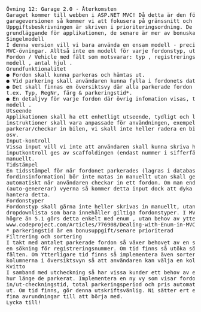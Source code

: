 <pre>Övning 12: Garage 2.0 - Återkomsten
Garaget kommer till webben i ASP.NET MVC! Då detta är den första MVC-baserade
garageversionen så kommer vi att fokusera på gränssnitt och funktionalitet.
Uppgiftsbeskrivningen är skriven i prioriteringsordning. De första punkterna är
grundläggande för applikationen, de senare är mer av bonuskaraktär.
Singelmodell
I denna version vill vi bara använda en ensam modell - precis som i tidigare
MVC-övningar. Alltså inte en modell för varje fordonstyp, utan endast en klass
Fordon / Vehicle med fält som motsvarar: typ , registreringsnummer , färg , märke ,
modell , antal hjul .
Grundfunktionalitet
● Fordon skall kunna parkeras och hämtas ut.
● Vid parkering skall användaren kunna fylla i fordonets data.
● Det skall finnas en översiktsvy där alla parkerade fordon visas med viss grunddata
t.ex. Typ, RegNr, färg & parkeringstid*.
● En detaljvy för varje fordon där övrig infomation visas, t.ex. antal hjul , märke &
modell .
Utseende
Applikationen skall ha ett enhetligt utseende, tydligt och lättnavigerat. Språk och
instruktioner skall vara anpassade för användningen, exempelvis: vi skapar inte en bil - vi
parkerar/checkar in bilen, vi skall inte heller radera en bil - vi “hämtar/checkar ut den”
osv.
Input-kontroll
Vissa input vill vi inte att användaren skall kunna skriva hur de vill i fritext. Viss
inputkontroll ges av scaffoldingen (endast nummer i sifferfält osv), andra vill vi hantera
manuellt.
Tidstämpel
En tidsstämpel för när fordonet parkerades (lagras i databasen tillsammans med övrig
fordinsinformation) bör inte matas in manuellt utan skall genereras och sparas
automatiskt när användaren checkar in ett fordon. Om man endast scaffoldar
(auto-genererar) vyerna så kommer detta input dock att dyka upp som ett fritext fält -
hantera detta.
Fordonstyper
Fordonstyp skall gärna inte heller skrivas in manuellt, utan skall finnas som en
dropdownlista som bara innehåller giltiga fordonstyper. I MVC-projekt av versionen
högre än 5.1 görs detta enkelt med enum , utan behov av ytterligare modeller:
www.codeproject.com/Articles/776908/Dealing-with-Enum-in-MVC
* parkeringstid är en bonusuppgift/senare prioriterad
Filtrering och sortering
I takt med antalet parkerade fordon så växer behovet av en sökfunktion. Implementera
en sökning för registreringsnummer. Om tid finns så utöka sökningen till de andra
fälten. Om Ytterligare tid finns så implementera även sorteringsknappar ovanför
kolumnerna i översiktsvyn så att användaren kan välja en kolumn att sortera fallande.
Kvitto
I samband med utcheckning så har vissa kunder ett behov av ett kvitto för att redovisa
hur länge de parkerat. Implementera en ny vy som visar fordonsinformationen,
in/ut-checkningstid, total parkeringsperiod och pris automatiskt efter att en bil checkats
ut. Om tid finns, gör denna utskriftsvänlig. Ni sätter ert eget pris, men 60kr/timme ger er
fina avrundningar till att börja med.
Lycka till!
</pre>
